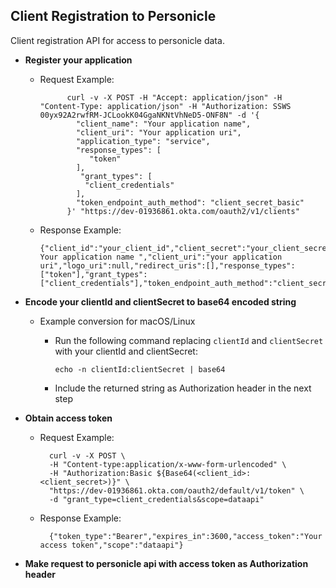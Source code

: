 ## Client Registration to Personicle

Client registration API for access to personicle data.

- **Register your application**

  - Request Example: 
      ``` 
            curl -v -X POST -H "Accept: application/json" -H "Content-Type: application/json" -H "Authorization: SSWS 00yx92A2rwfRM-JCLookK04GgaNKNtVhNeD5-ONF8N" -d '{
              "client_name": "Your application name",
              "client_uri": "Your application uri",
              "application_type": "service",
              "response_types": [
                 "token"
              ],
               "grant_types": [
                "client_credentials"
              ],
              "token_endpoint_auth_method": "client_secret_basic"
            }' "https://dev-01936861.okta.com/oauth2/v1/clients"
      ```

  - Response Example: 
      ``` 
      {"client_id":"your_client_id","client_secret":"your_client_secret","client_id_issued_at":1647470465,"client_secret_expires_at":0,"client_name":" Your application name ","client_uri":"your application uri","logo_uri":null,"redirect_uris":[],"response_types":["token"],"grant_types":["client_credentials"],"token_endpoint_auth_method":"client_secret_basic","application_type":"service"}
      ```
- **Encode your clientId and clientSecret to base64 encoded string**
   - Example conversion for macOS/Linux
      - Run the following command replacing ```clientId``` and ```clientSecret``` with your clientId and clientSecret:
      
         ``` echo -n clientId:clientSecret | base64 ```
      - Include the returned string as Authorization header in the next step
   
- **Obtain access token**
    - Request Example:
      ```
        curl -v -X POST \
        -H "Content-type:application/x-www-form-urlencoded" \
        -H "Authorization:Basic ${Base64(<client_id>:<client_secret>)}" \
        "https://dev-01936861.okta.com/oauth2/default/v1/token" \
        -d "grant_type=client_credentials&scope=dataapi"
      ```
    - Response Example:
      ```
        {"token_type":"Bearer","expires_in":3600,"access_token":"Your access token","scope":"dataapi"}
      ```
- **Make request to personicle api with access token as Authorization header**
